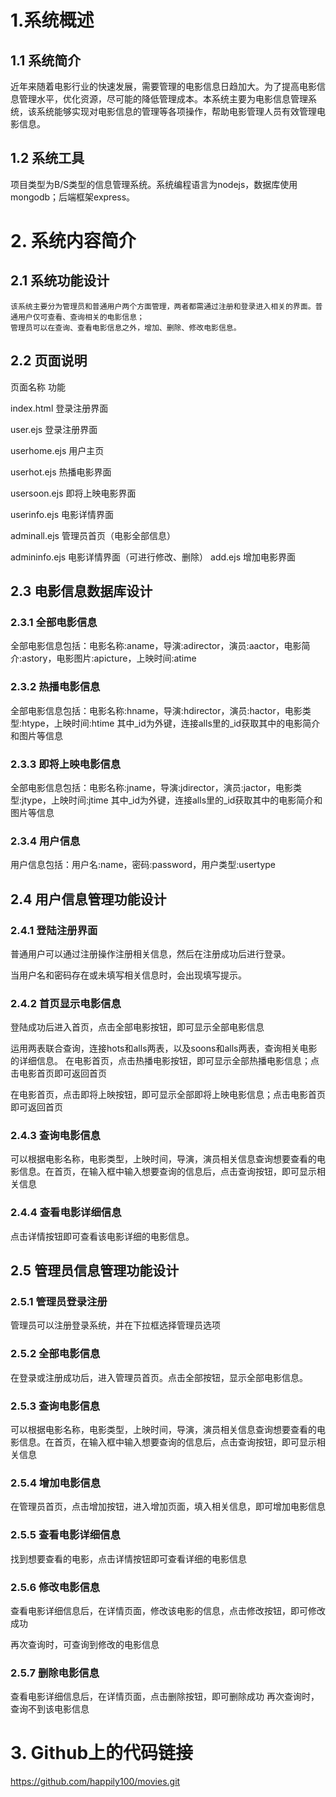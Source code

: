 # 1.系统概述
## 1.1	系统简介
近年来随着电影行业的快速发展，需要管理的电影信息日趋加大。为了提高电影信息管理水平，优化资源，尽可能的降低管理成本。本系统主要为电影信息管理系统，该系统能够实现对电影信息的管理等各项操作，帮助电影管理人员有效管理电影信息。
## 1.2	系统工具
项目类型为B/S类型的信息管理系统。系统编程语言为nodejs，数据库使用mongodb；后端框架express。

# 2.	系统内容简介
## 2.1	系统功能设计
	该系统主要分为管理员和普通用户两个方面管理，两者都需通过注册和登录进入相关的界面。普通用户仅可查看、查询相关的电影信息；
	管理员可以在查询、查看电影信息之外，增加、删除、修改电影信息。
## 2.2	页面说明
页面名称 	功能

index.html	登录注册界面

user.ejs	登录注册界面

userhome.ejs	用户主页

userhot.ejs	热播电影界面

usersoon.ejs	即将上映电影界面

userinfo.ejs	电影详情界面

adminall.ejs	管理员首页（电影全部信息）

admininfo.ejs	电影详情界面（可进行修改、删除）
add.ejs	增加电影界面
## 2.3	电影信息数据库设计
### 2.3.1	全部电影信息
 
全部电影信息包括：电影名称:aname，导演:adirector，演员:aactor，电影简介:astory，电影图片:apicture，上映时间:atime
### 2.3.2	热播电影信息
 
全部电影信息包括：电影名称:hname，导演:hdirector，演员:hactor，电影类型:htype，上映时间:htime
其中_id为外键，连接alls里的_id获取其中的电影简介和图片等信息
### 2.3.3	即将上映电影信息
 
全部电影信息包括：电影名称:jname，导演:jdirector，演员:jactor，电影类型:jtype，上映时间:jtime
其中_id为外键，连接alls里的_id获取其中的电影简介和图片等信息
### 2.3.4	用户信息
 
用户信息包括：用户名:name，密码:password，用户类型:usertype
## 2.4	用户信息管理功能设计
### 2.4.1	登陆注册界面
普通用户可以通过注册操作注册相关信息，然后在注册成功后进行登录。
 
当用户名和密码存在或未填写相关信息时，会出现填写提示。
 
### 2.4.2	首页显示电影信息
登陆成功后进入首页，点击全部电影按钮，即可显示全部电影信息
 
运用两表联合查询，连接hots和alls两表，以及soons和alls两表，查询相关电影的详细信息。
在电影首页，点击热播电影按钮，即可显示全部热播电影信息；点击电影首页即可返回首页
 
在电影首页，点击即将上映按钮，即可显示全部即将上映电影信息；点击电影首页即可返回首页
 
### 2.4.3	查询电影信息
可以根据电影名称，电影类型，上映时间，导演，演员相关信息查询想要查看的电影信息。在首页，在输入框中输入想要查询的信息后，点击查询按钮，即可显示相关信息
 
### 2.4.4	查看电影详细信息
点击详情按钮即可查看该电影详细的电影信息。
 
## 2.5	管理员信息管理功能设计
### 2.5.1	管理员登录注册
管理员可以注册登录系统，并在下拉框选择管理员选项
 
### 2.5.2	全部电影信息
在登录或注册成功后，进入管理员首页。点击全部按钮，显示全部电影信息。
 
### 2.5.3	查询电影信息
可以根据电影名称，电影类型，上映时间，导演，演员相关信息查询想要查看的电影信息。在首页，在输入框中输入想要查询的信息后，点击查询按钮，即可显示相关信息
 
### 2.5.4	增加电影信息
在管理员首页，点击增加按钮，进入增加页面，填入相关信息，即可增加电影信息
 
### 2.5.5	查看电影详细信息
找到想要查看的电影，点击详情按钮即可查看详细的电影信息
 
### 2.5.6	修改电影信息
查看电影详细信息后，在详情页面，修改该电影的信息，点击修改按钮，即可修改成功
 
再次查询时，可查询到修改的电影信息
 
### 2.5.7	删除电影信息
查看电影详细信息后，在详情页面，点击删除按钮，即可删除成功
再次查询时，查询不到该电影信息
 

# 3.	Github上的代码链接
https://github.com/happily100/movies.git



